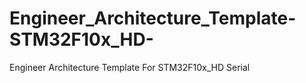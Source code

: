 # Engineer_Architecture_Template-STM32F10x_HD-
Engineer Architecture Template For STM32F10x_HD Serial

